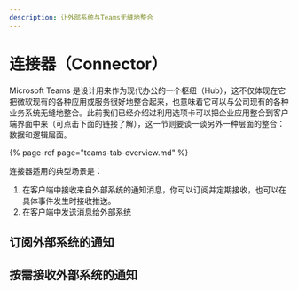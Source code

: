 ```yaml
---
description: 让外部系统与Teams无缝地整合
---
```


# 连接器（Connector）

Microsoft Teams 是设计用来作为现代办公的一个枢纽（Hub），这不仅体现在它把微软现有的各种应用或服务很好地整合起来，也意味着它可以与公司现有的各种业务系统无缝地整合。此前我们已经介绍过利用选项卡可以把企业应用整合到客户端界面中来（可点击下面的链接了解），这一节则要谈一谈另外一种层面的整合：数据和逻辑层面。

{% page-ref page="teams-tab-overview.md" %}

连接器适用的典型场景是：

1. 在客户端中接收来自外部系统的通知消息，你可以订阅并定期接收，也可以在具体事件发生时接收推送。
2. 在客户端中发送消息给外部系统

## 订阅外部系统的通知

## 按需接收外部系统的通知



